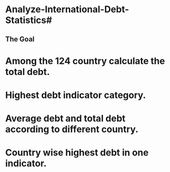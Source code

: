 # Analyze-International-Debt-Statistics#

## The Goal ##

# Among the 124 country calculate the total debt.
# Highest debt indicator category.
# Average debt and total debt according to different country.
# Country wise highest debt in one indicator.
